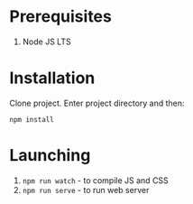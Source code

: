 # Prerequisites

1. Node JS LTS

# Installation

Clone project. Enter project directory and then:
```
npm install
```

# Launching

1. ```npm run watch``` - to compile JS and CSS
2. ```npm run serve``` - to run web server
